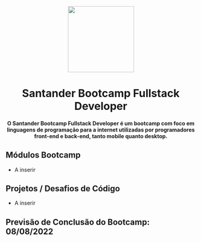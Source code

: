 <div align="center">
<img src="[https://github.com/soumaisalex/Santander_Fullstack_Developer/blob/main/Logo_sbfd.png]" width="175px"> 
</div>
<h1 align="center">Santander Bootcamp Fullstack Developer</h1>
<h4 align="center">O Santander Bootcamp Fullstack Developer é um bootcamp com foco em linguagens de programação para a internet utilizadas por programadores front-end e back-end, tanto mobile quanto desktop.</h4>

## Módulos Bootcamp

- A inserir

## Projetos / Desafios de Código

- A inserir

## Previsão de Conclusão do Bootcamp: 08/08/2022
